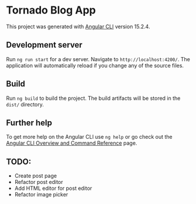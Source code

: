 # Tornado Blog App

This project was generated with [Angular CLI](https://github.com/angular/angular-cli) version 15.2.4.

## Development server

Run `ng run start` for a dev server. Navigate to `http://localhost:4200/`. The application will automatically reload if you change any of the source files.

## Build

Run `ng build` to build the project. The build artifacts will be stored in the `dist/` directory.

## Further help

To get more help on the Angular CLI use `ng help` or go check out the [Angular CLI Overview and Command Reference](https://angular.io/cli) page.

## TODO:
- Create post page
- Refactor post editor
- Add HTML editor for post editor
- Refactor image picker
